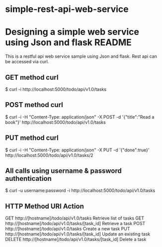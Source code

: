 # simple-rest-api-web-service
Designing a simple web service using Json and flask
README
=====

This is a restful api web service sample using Json and flask. Rest api can be accessed via curl.

GET method curl
---------------

$ curl -i http://localhost:5000/todo/api/v1.0/tasks


POST method curl
----------------

$ curl -i -H "Content-Type: application/json" -X POST -d '{"title":"Read a book"}' http://localhost:5000/todo/api/v1.0/tasks


PUT method curl
---------------

$ curl -i -H "Content-Type: application/json" -X PUT -d '{"done":true}' http://localhost:5000/todo/api/v1.0/tasks/2


All calls using username & password authentication
---------------------------------------------------

$ curl -u username:password -i http://localhost:5000/todo/api/v1.0/tasks



HTTP Method	URI	Action
----------------------

GET		http://[hostname]/todo/api/v1.0/tasks				Retrieve list of tasks
GET		http://[hostname]/todo/api/v1.0/tasks/[task_id]		Retrieve a task
POST	http://[hostname]/todo/api/v1.0/tasks				Create a new task
PUT		http://[hostname]/todo/api/v1.0/tasks/[task_id]		Update an existing task
DELETE	http://[hostname]/todo/api/v1.0/tasks/[task_id]		Delete a task

